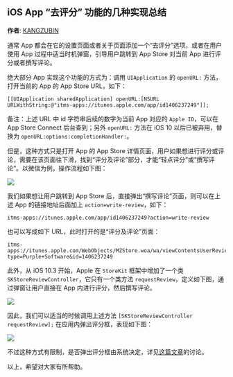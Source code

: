 iOS App “去评分” 功能的几种实现总结
--------
**作者**: [KANGZUBIN](https://weibo.com/kangzubin)

通常 App 都会在它的设置页面或者关于页面添加一个“去评分”选项，或者在用户使用 App 过程中适当时机弹窗，引导用户跳转到 App Store 对当前 App 进行评分或者撰写评论。

绝大部分 App 实现这个功能的方式为：调用 `UIApplication` 的 `openURL:` 方法，打开当前的 App 的 App Store URL，如下：

```objc
[[UIApplication sharedApplication] openURL:[NSURL URLWithString:@"itms-apps://itunes.apple.com/app/id1406237249"]];
```

备注：上述 URL 中 id 字符串后续的数字为当前 App 对应的 `Apple ID`，可以在 App Store Connect 后台查到；另外 `openURL:` 方法在 iOS 10 以后已被弃用，替换为 `openURL:options:completionHandler:`。

但是，这种方式只是打开 App 的 App Store 详情页面，用户如果想进行评分或评论，需要在该页面往下滑，找到“评分及评论”部分，才能“轻点评分”或“撰写评论”。以微信为例，操作流程如下图：

![](https://github.com/awesome-tips/iOS-Tips/blob/master/images/2018/10/1-1.jpg)

我们如果想让用户跳转到 App Store 后，直接弹出“撰写评论”页面，则可以在上述 App 的链接地址后面加上 `action=write-review`，如下：

```text
itms-apps://itunes.apple.com/app/id1406237249?action=write-review
```

也可以写成如下 URL，此时打开的是“评分及评论”页面：

```text
itms-apps://itunes.apple.com/WebObjects/MZStore.woa/wa/viewContentsUserReviews?type=Purple+Software&id=1406237249
```

此外，从 iOS 10.3 开始，Apple 在 `StoreKit` 框架中增加了一个类 `SKStoreReviewController`，它只有一个类方法 `requestReview`，定义如下图，通过弹窗让用户直接在 App 内进行评分，然后撰写评论。

![](https://github.com/awesome-tips/iOS-Tips/blob/master/images/2018/10/1-2.jpg)

因此，我们可以适当的时候调用上述方法 `[SKStoreReviewController requestReview];` 在应用内弹出评分框，表现如下图：

![](https://github.com/awesome-tips/iOS-Tips/blob/master/images/2018/10/1-3.jpg)

不过这种方式有限制，是否弹出评分框由系统决定，详见[这篇文章](https://www.jianshu.com/p/cfa3036bf428)的讨论。

以上，希望对大家有所帮助。
